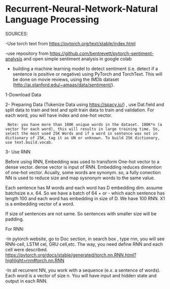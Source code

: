 # Recurrent-Neural-Network-Natural Language Processing

SOURCES:

-Use torch text from https://pytorch.org/text/stable/index.html  

-use repository from https://github.com/bentrevett/pytorch-sentiment-analysis  and open simple sentiment analysis in google colab

- building a machine learning model to detect sentiment (i.e. detect if a sentence is positive or negative) using PyTorch and TorchText. This will be done on movie reviews, using the IMDb dataset (http://ai.stanford.edu/~amaas/data/sentiment/).

1-Download Data

2- Preparing Data (Tokenize Data using https://spacy.io/) , use Dat.field and split data to train and test and split train data to train and validation. For each word, you will have index and one-hot vector.

     Note: you have more than 100K unique words in the dataset. 100K*n (a vector for each word), this will results in large training time. So, select the most used 25K Words and if a word in sentence was not in dictionary of 25K, tag it as UN or unknown. To build 25K dictionary, use text.build.vocab.
     

3- Use RNN
  
  Before using RNN, Embedding was used to transform One-hot vector to a dense vector. dense vector is input of RNN. Embedding reduces dimention of one-hot vector. Acually, some words are synonym. so, a fully conection NN is used to reduce size and map sysnonym words to the same value.
  
  Each sentence has M words and each word has D embedding dim. assume batchsize e.x. 64. So we have a batch of 64 + or - which each sentence has length 100 and each word has embedding in size of D. We have 100 RNN. X1 is a embedding vector of a word.

If size of sentences are not same. So sentences with smaller size will be padding.


  For RNN:

-In pytorch website, go to Doc section, in search box , type rnn, you will see RNN-cell, LSTM cel, GRU cell,etc. The way, you need define RNN and each cell were described.
https://pytorch.org/docs/stable/generated/torch.nn.RNN.html?highlight=rnn#torch.nn.RNN

-In all recurrent NN, you work with a sequence (e.x. a sentence of words). Each word is a vector of size n. You will have input and hidden state and output in each RNN.

